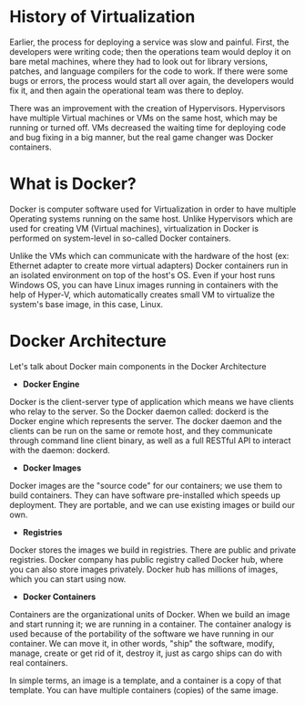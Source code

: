 # History of Virtualization

Earlier, the process for deploying a service was slow and painful. First, the developers were writing code; then the operations team would deploy it on bare metal machines, where they had to look out for library versions, patches, and language compilers for the code to work. If there were some bugs or errors, the process would start all over again, the developers would fix it, and then again the operational team was there to deploy.

There was an improvement with the creation of Hypervisors. Hypervisors have multiple Virtual machines or VMs on the same host, which may be running or turned off. VMs decreased the waiting time for deploying code and bug fixing in a big manner, but the real game changer was Docker containers.

# What is Docker?

Docker is computer software used for Virtualization in order to have multiple Operating systems running on the same host. Unlike Hypervisors which are used for creating VM (Virtual machines), virtualization in Docker is performed on system-level in so-called Docker containers.

Unlike the VMs which can communicate with the hardware of the host (ex: Ethernet adapter to create more virtual adapters) Docker containers run in an isolated environment on top of the host's OS. Even if your host runs Windows OS, you can have Linux images running in containers with the help of Hyper-V, which automatically creates small VM to virtualize the system's base image, in this case, Linux.

# Docker Architecture
Let's talk about Docker main components in the Docker Architecture

* **Docker Engine**

Docker is the client-server type of application which means we have clients who relay to the server. So the Docker daemon called: dockerd is the Docker engine which represents the server. The docker daemon and the clients can be run on the same or remote host, and they communicate through command line client binary, as well as a full RESTful API to interact with the daemon: dockerd.

* **Docker Images**

Docker images are the "source code" for our containers; we use them to build containers. They can have software pre-installed which speeds up deployment. They are portable, and we can use existing images or build our own.

* **Registries**

Docker stores the images we build in registries. There are public and private registries. Docker company has public registry called Docker hub, where you can also store images privately. Docker hub has millions of images, which you can start using now.

* **Docker Containers**

Containers are the organizational units of Docker. When we build an image and start running it; we are running in a container. The container analogy is used because of the portability of the software we have running in our container. We can move it, in other words, "ship" the software, modify, manage, create or get rid of it, destroy it, just as cargo ships can do with real containers.

In simple terms, an image is a template, and a container is a copy of that template. You can have multiple containers (copies) of the same image.
